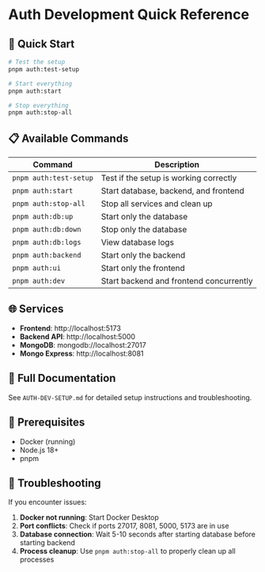 # Auth Development Quick Reference

## 🚀 Quick Start

```bash
# Test the setup
pnpm auth:test-setup

# Start everything
pnpm auth:start

# Stop everything
pnpm auth:stop-all
```

## 📋 Available Commands

| Command | Description |
|---------|-------------|
| `pnpm auth:test-setup` | Test if the setup is working correctly |
| `pnpm auth:start` | Start database, backend, and frontend |
| `pnpm auth:stop-all` | Stop all services and clean up |
| `pnpm auth:db:up` | Start only the database |
| `pnpm auth:db:down` | Stop only the database |
| `pnpm auth:db:logs` | View database logs |
| `pnpm auth:backend` | Start only the backend |
| `pnpm auth:ui` | Start only the frontend |
| `pnpm auth:dev` | Start backend and frontend concurrently |

## 🌐 Services

- **Frontend**: http://localhost:5173
- **Backend API**: http://localhost:5000
- **MongoDB**: mongodb://localhost:27017
- **Mongo Express**: http://localhost:8081

## 📖 Full Documentation

See `AUTH-DEV-SETUP.md` for detailed setup instructions and troubleshooting.

## 🔧 Prerequisites

- Docker (running)
- Node.js 18+
- pnpm

## 🐛 Troubleshooting

If you encounter issues:

1. **Docker not running**: Start Docker Desktop
2. **Port conflicts**: Check if ports 27017, 8081, 5000, 5173 are in use
3. **Database connection**: Wait 5-10 seconds after starting database before starting backend
4. **Process cleanup**: Use `pnpm auth:stop-all` to properly clean up all processes 